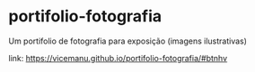 # portifolio-fotografia
Um portifolio de fotografia para exposição (imagens ilustrativas)

link:
https://vicemanu.github.io/portifolio-fotografia/#btnhv

